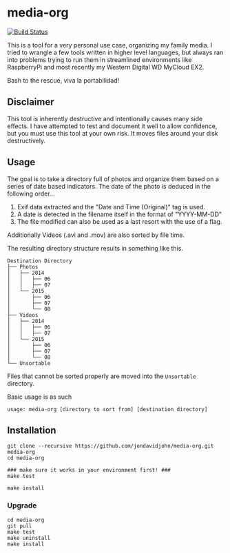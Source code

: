 # media-org

[![Build Status](https://travis-ci.org/jondavidjohn/media-org.svg?branch=master)](https://travis-ci.org/jondavidjohn/media-org)

This is a tool for a very personal use case, organizing my family media.  I tried to wrangle
a few tools written in higher level languages, but always ran into problems trying to run them
in streamlined environments like RaspberryPi and most recently my Western Digital WD MyCloud EX2.

Bash to the rescue, viva la portabilidad!

## Disclaimer

This tool is inherently destructive and intentionally causes many side effects.  I have attempted
to test and document it well to allow confidence, but you must use this tool at your own risk.  It
moves files around your disk destructively.

## Usage

The goal is to take a directory full of photos and organize them based on a series of
date based indicators.  The date of the photo is deduced in the following order...

  1. Exif data extracted and the "Date and Time (Original)" tag is used.
  2. A date is detected in the filename itself in the format of "YYYY-MM-DD"
  3. The file modified can also be used as a last resort with the use of a flag.

Additionally Videos (.avi and .mov) are also sorted by file time.

The resulting directory structure results in something like this.

    Destination Directory
    ├── Photos
    │   ├── 2014
    │   │   ├── 06
    │   │   ├── 07
    │   └── 2015
    │       ├── 06
    │       ├── 07
    │       └── 08
    ├── Videos
    │   ├── 2014
    │   │   ├── 06
    │   │   ├── 07
    │   └── 2015
    │       ├── 06
    │       ├── 07
    │       └── 08
    └── Unsortable


Files that cannot be sorted properly are moved into the `Unsortable` directory.

Basic usage is as such

    usage: media-org [directory to sort from] [destination directory]

## Installation

    git clone --recursive https://github.com/jondavidjohn/media-org.git media-org
    cd media-org

    ### make sure it works in your environment first! ###
    make test

    make install

### Upgrade

    cd media-org
    git pull
    make test
    make uninstall
    make install
